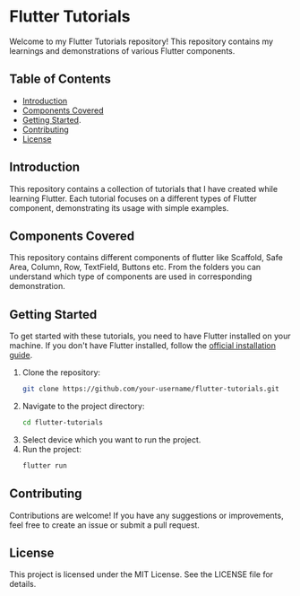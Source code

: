 # Flutter Tutorials

Welcome to my Flutter Tutorials repository! This repository contains my learnings and demonstrations of various Flutter components.

## Table of Contents

- [Introduction](#introduction)
- [Components Covered](#components-covered)
- [Getting Started](#getting-started).
- [Contributing](#contributing)
- [License](#license)

## Introduction

This repository contains a collection of tutorials that I have created while learning Flutter. Each tutorial focuses on a different types of Flutter component, demonstrating its usage with simple examples.

## Components Covered

This repository contains different components of flutter like Scaffold, Safe Area, Column, Row, TextField, Buttons etc. From the folders you can understand which type of components are used in corresponding demonstration.

## Getting Started

To get started with these tutorials, you need to have Flutter installed on your machine. If you don't have Flutter installed, follow the [official installation guide](https://flutter.dev/docs/get-started/install).

1. Clone the repository:
   ```sh
   git clone https://github.com/your-username/flutter-tutorials.git
2. Navigate to the project directory:
    ```sh
    cd flutter-tutorials
3. Select device which you want to run the project.
4. Run the project:
    ```sh
    flutter run
## Contributing
Contributions are welcome! If you have any suggestions or improvements, feel free to create an issue or submit a pull request.

## License
This project is licensed under the MIT License. See the LICENSE file for details.
